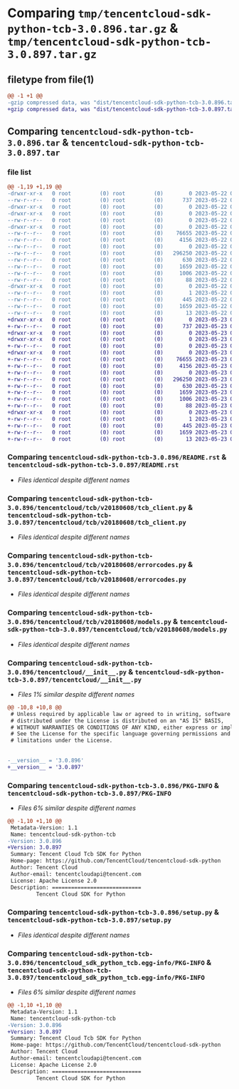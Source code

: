 # Comparing `tmp/tencentcloud-sdk-python-tcb-3.0.896.tar.gz` & `tmp/tencentcloud-sdk-python-tcb-3.0.897.tar.gz`

## filetype from file(1)

```diff
@@ -1 +1 @@
-gzip compressed data, was "dist/tencentcloud-sdk-python-tcb-3.0.896.tar", last modified: Mon May 22 00:32:59 2023, max compression
+gzip compressed data, was "dist/tencentcloud-sdk-python-tcb-3.0.897.tar", last modified: Tue May 23 02:31:54 2023, max compression
```

## Comparing `tencentcloud-sdk-python-tcb-3.0.896.tar` & `tencentcloud-sdk-python-tcb-3.0.897.tar`

### file list

```diff
@@ -1,19 +1,19 @@
-drwxr-xr-x   0 root         (0) root         (0)        0 2023-05-22 00:32:59.000000 tencentcloud-sdk-python-tcb-3.0.896/
--rw-r--r--   0 root         (0) root         (0)      737 2023-05-22 00:32:59.000000 tencentcloud-sdk-python-tcb-3.0.896/README.rst
-drwxr-xr-x   0 root         (0) root         (0)        0 2023-05-22 00:32:59.000000 tencentcloud-sdk-python-tcb-3.0.896/tencentcloud/
-drwxr-xr-x   0 root         (0) root         (0)        0 2023-05-22 00:32:59.000000 tencentcloud-sdk-python-tcb-3.0.896/tencentcloud/tcb/
--rw-r--r--   0 root         (0) root         (0)        0 2023-05-22 00:32:59.000000 tencentcloud-sdk-python-tcb-3.0.896/tencentcloud/tcb/__init__.py
-drwxr-xr-x   0 root         (0) root         (0)        0 2023-05-22 00:32:59.000000 tencentcloud-sdk-python-tcb-3.0.896/tencentcloud/tcb/v20180608/
--rw-r--r--   0 root         (0) root         (0)    76655 2023-05-22 00:32:59.000000 tencentcloud-sdk-python-tcb-3.0.896/tencentcloud/tcb/v20180608/tcb_client.py
--rw-r--r--   0 root         (0) root         (0)     4156 2023-05-22 00:32:59.000000 tencentcloud-sdk-python-tcb-3.0.896/tencentcloud/tcb/v20180608/errorcodes.py
--rw-r--r--   0 root         (0) root         (0)        0 2023-05-22 00:32:59.000000 tencentcloud-sdk-python-tcb-3.0.896/tencentcloud/tcb/v20180608/__init__.py
--rw-r--r--   0 root         (0) root         (0)   296250 2023-05-22 00:32:59.000000 tencentcloud-sdk-python-tcb-3.0.896/tencentcloud/tcb/v20180608/models.py
--rw-r--r--   0 root         (0) root         (0)      630 2023-05-22 00:32:59.000000 tencentcloud-sdk-python-tcb-3.0.896/tencentcloud/__init__.py
--rw-r--r--   0 root         (0) root         (0)     1659 2023-05-22 00:32:59.000000 tencentcloud-sdk-python-tcb-3.0.896/PKG-INFO
--rw-r--r--   0 root         (0) root         (0)     1006 2023-05-22 00:32:59.000000 tencentcloud-sdk-python-tcb-3.0.896/setup.py
--rw-r--r--   0 root         (0) root         (0)       88 2023-05-22 00:32:59.000000 tencentcloud-sdk-python-tcb-3.0.896/setup.cfg
-drwxr-xr-x   0 root         (0) root         (0)        0 2023-05-22 00:32:59.000000 tencentcloud-sdk-python-tcb-3.0.896/tencentcloud_sdk_python_tcb.egg-info/
--rw-r--r--   0 root         (0) root         (0)        1 2023-05-22 00:32:59.000000 tencentcloud-sdk-python-tcb-3.0.896/tencentcloud_sdk_python_tcb.egg-info/dependency_links.txt
--rw-r--r--   0 root         (0) root         (0)      445 2023-05-22 00:32:59.000000 tencentcloud-sdk-python-tcb-3.0.896/tencentcloud_sdk_python_tcb.egg-info/SOURCES.txt
--rw-r--r--   0 root         (0) root         (0)     1659 2023-05-22 00:32:59.000000 tencentcloud-sdk-python-tcb-3.0.896/tencentcloud_sdk_python_tcb.egg-info/PKG-INFO
--rw-r--r--   0 root         (0) root         (0)       13 2023-05-22 00:32:59.000000 tencentcloud-sdk-python-tcb-3.0.896/tencentcloud_sdk_python_tcb.egg-info/top_level.txt
+drwxr-xr-x   0 root         (0) root         (0)        0 2023-05-23 02:31:54.000000 tencentcloud-sdk-python-tcb-3.0.897/
+-rw-r--r--   0 root         (0) root         (0)      737 2023-05-23 02:31:54.000000 tencentcloud-sdk-python-tcb-3.0.897/README.rst
+drwxr-xr-x   0 root         (0) root         (0)        0 2023-05-23 02:31:54.000000 tencentcloud-sdk-python-tcb-3.0.897/tencentcloud/
+drwxr-xr-x   0 root         (0) root         (0)        0 2023-05-23 02:31:54.000000 tencentcloud-sdk-python-tcb-3.0.897/tencentcloud/tcb/
+-rw-r--r--   0 root         (0) root         (0)        0 2023-05-23 02:31:54.000000 tencentcloud-sdk-python-tcb-3.0.897/tencentcloud/tcb/__init__.py
+drwxr-xr-x   0 root         (0) root         (0)        0 2023-05-23 02:31:54.000000 tencentcloud-sdk-python-tcb-3.0.897/tencentcloud/tcb/v20180608/
+-rw-r--r--   0 root         (0) root         (0)    76655 2023-05-23 02:31:54.000000 tencentcloud-sdk-python-tcb-3.0.897/tencentcloud/tcb/v20180608/tcb_client.py
+-rw-r--r--   0 root         (0) root         (0)     4156 2023-05-23 02:31:54.000000 tencentcloud-sdk-python-tcb-3.0.897/tencentcloud/tcb/v20180608/errorcodes.py
+-rw-r--r--   0 root         (0) root         (0)        0 2023-05-23 02:31:54.000000 tencentcloud-sdk-python-tcb-3.0.897/tencentcloud/tcb/v20180608/__init__.py
+-rw-r--r--   0 root         (0) root         (0)   296250 2023-05-23 02:31:54.000000 tencentcloud-sdk-python-tcb-3.0.897/tencentcloud/tcb/v20180608/models.py
+-rw-r--r--   0 root         (0) root         (0)      630 2023-05-23 02:31:54.000000 tencentcloud-sdk-python-tcb-3.0.897/tencentcloud/__init__.py
+-rw-r--r--   0 root         (0) root         (0)     1659 2023-05-23 02:31:54.000000 tencentcloud-sdk-python-tcb-3.0.897/PKG-INFO
+-rw-r--r--   0 root         (0) root         (0)     1006 2023-05-23 02:31:54.000000 tencentcloud-sdk-python-tcb-3.0.897/setup.py
+-rw-r--r--   0 root         (0) root         (0)       88 2023-05-23 02:31:54.000000 tencentcloud-sdk-python-tcb-3.0.897/setup.cfg
+drwxr-xr-x   0 root         (0) root         (0)        0 2023-05-23 02:31:54.000000 tencentcloud-sdk-python-tcb-3.0.897/tencentcloud_sdk_python_tcb.egg-info/
+-rw-r--r--   0 root         (0) root         (0)        1 2023-05-23 02:31:54.000000 tencentcloud-sdk-python-tcb-3.0.897/tencentcloud_sdk_python_tcb.egg-info/dependency_links.txt
+-rw-r--r--   0 root         (0) root         (0)      445 2023-05-23 02:31:54.000000 tencentcloud-sdk-python-tcb-3.0.897/tencentcloud_sdk_python_tcb.egg-info/SOURCES.txt
+-rw-r--r--   0 root         (0) root         (0)     1659 2023-05-23 02:31:54.000000 tencentcloud-sdk-python-tcb-3.0.897/tencentcloud_sdk_python_tcb.egg-info/PKG-INFO
+-rw-r--r--   0 root         (0) root         (0)       13 2023-05-23 02:31:54.000000 tencentcloud-sdk-python-tcb-3.0.897/tencentcloud_sdk_python_tcb.egg-info/top_level.txt
```

### Comparing `tencentcloud-sdk-python-tcb-3.0.896/README.rst` & `tencentcloud-sdk-python-tcb-3.0.897/README.rst`

 * *Files identical despite different names*

### Comparing `tencentcloud-sdk-python-tcb-3.0.896/tencentcloud/tcb/v20180608/tcb_client.py` & `tencentcloud-sdk-python-tcb-3.0.897/tencentcloud/tcb/v20180608/tcb_client.py`

 * *Files identical despite different names*

### Comparing `tencentcloud-sdk-python-tcb-3.0.896/tencentcloud/tcb/v20180608/errorcodes.py` & `tencentcloud-sdk-python-tcb-3.0.897/tencentcloud/tcb/v20180608/errorcodes.py`

 * *Files identical despite different names*

### Comparing `tencentcloud-sdk-python-tcb-3.0.896/tencentcloud/tcb/v20180608/models.py` & `tencentcloud-sdk-python-tcb-3.0.897/tencentcloud/tcb/v20180608/models.py`

 * *Files identical despite different names*

### Comparing `tencentcloud-sdk-python-tcb-3.0.896/tencentcloud/__init__.py` & `tencentcloud-sdk-python-tcb-3.0.897/tencentcloud/__init__.py`

 * *Files 1% similar despite different names*

```diff
@@ -10,8 +10,8 @@
 # Unless required by applicable law or agreed to in writing, software
 # distributed under the License is distributed on an "AS IS" BASIS,
 # WITHOUT WARRANTIES OR CONDITIONS OF ANY KIND, either express or implied.
 # See the License for the specific language governing permissions and
 # limitations under the License.
 
 
-__version__ = '3.0.896'
+__version__ = '3.0.897'
```

### Comparing `tencentcloud-sdk-python-tcb-3.0.896/PKG-INFO` & `tencentcloud-sdk-python-tcb-3.0.897/PKG-INFO`

 * *Files 6% similar despite different names*

```diff
@@ -1,10 +1,10 @@
 Metadata-Version: 1.1
 Name: tencentcloud-sdk-python-tcb
-Version: 3.0.896
+Version: 3.0.897
 Summary: Tencent Cloud Tcb SDK for Python
 Home-page: https://github.com/TencentCloud/tencentcloud-sdk-python
 Author: Tencent Cloud
 Author-email: tencentcloudapi@tencent.com
 License: Apache License 2.0
 Description: ============================
         Tencent Cloud SDK for Python
```

### Comparing `tencentcloud-sdk-python-tcb-3.0.896/setup.py` & `tencentcloud-sdk-python-tcb-3.0.897/setup.py`

 * *Files identical despite different names*

### Comparing `tencentcloud-sdk-python-tcb-3.0.896/tencentcloud_sdk_python_tcb.egg-info/PKG-INFO` & `tencentcloud-sdk-python-tcb-3.0.897/tencentcloud_sdk_python_tcb.egg-info/PKG-INFO`

 * *Files 6% similar despite different names*

```diff
@@ -1,10 +1,10 @@
 Metadata-Version: 1.1
 Name: tencentcloud-sdk-python-tcb
-Version: 3.0.896
+Version: 3.0.897
 Summary: Tencent Cloud Tcb SDK for Python
 Home-page: https://github.com/TencentCloud/tencentcloud-sdk-python
 Author: Tencent Cloud
 Author-email: tencentcloudapi@tencent.com
 License: Apache License 2.0
 Description: ============================
         Tencent Cloud SDK for Python
```

